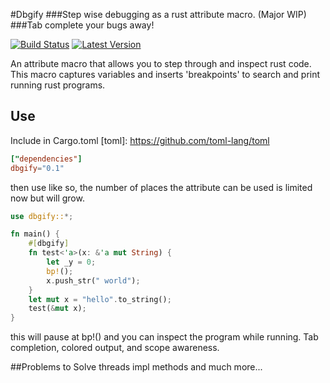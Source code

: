 #Dbgify
###Step wise debugging as a rust attribute macro. (Major WIP)
###Tab complete your bugs away!

[![Build Status](https://travis-ci.com/DevinR528/dbgify?branch=master)](https://travis-ci.com/DevinR528/dbgify)
[![Latest Version](https://img.shields.io/crates/v/dbgify.svg)](https://crates.io/crates/toml)

An attribute macro that allows you to step through and inspect rust code. This macro captures variables
and inserts 'breakpoints' to search and print running rust programs.

## Use
Include in Cargo.toml
[toml]: https://github.com/toml-lang/toml
```toml
["dependencies"]
dbgify="0.1"
```

then use like so, the number of places the attribute can be used is limited now but will grow.
```rust
use dbgify::*;

fn main() {
    #[dbgify]
    fn test<'a>(x: &'a mut String) {
        let _y = 0;
        bp!();
        x.push_str(" world");
    }
    let mut x = "hello".to_string();
    test(&mut x);
}

```
this will pause at bp!() and you can inspect the program while running. Tab completion, colored output,
and scope awareness.

##Problems to Solve
threads
impl methods
and much more...

